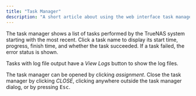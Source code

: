 ```yaml
---
title: "Task Manager"
description: "A short article about using the web interface task manager."
---
```

<link href="https://fonts.googleapis.com/icon?family=Material+Icons" rel="stylesheet"> <!-- Link to get material design icon for the Task Manager button. -->

The task manager shows a list of tasks performed by the TrueNAS system
starting with the most recent. Click a task name to display its start time,
progress, finish time, and whether the task succeeded. If a task failed,
the error status is shown.

Tasks with log file output have a *View Logs* button to show the
log files.

The task manager can be opened by clicking
<i class="material-icons">assignment</i>. Close the task manager by clicking
*CLOSE*, clicking anywhere outside the task manager dialog, or by pressing
<kbd>Esc</kbd>.


